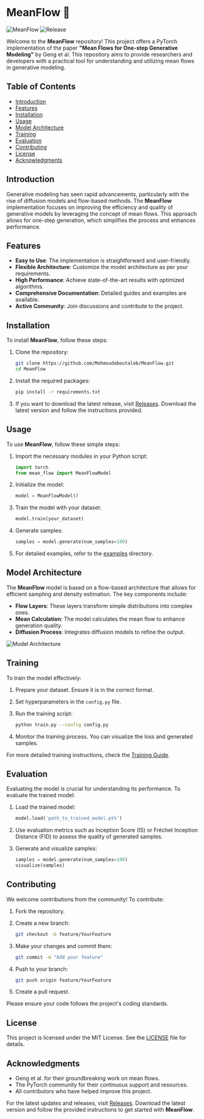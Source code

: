 # MeanFlow 🌊

![MeanFlow](https://img.shields.io/badge/MeanFlow-PyTorch-blue.svg)
![Release](https://img.shields.io/badge/Release-v1.0-orange.svg)

Welcome to the **MeanFlow** repository! This project offers a PyTorch implementation of the paper **"Mean Flows for One-step Generative Modeling"** by Geng et al. This repository aims to provide researchers and developers with a practical tool for understanding and utilizing mean flows in generative modeling.

## Table of Contents

- [Introduction](#introduction)
- [Features](#features)
- [Installation](#installation)
- [Usage](#usage)
- [Model Architecture](#model-architecture)
- [Training](#training)
- [Evaluation](#evaluation)
- [Contributing](#contributing)
- [License](#license)
- [Acknowledgments](#acknowledgments)

## Introduction

Generative modeling has seen rapid advancements, particularly with the rise of diffusion models and flow-based methods. The **MeanFlow** implementation focuses on improving the efficiency and quality of generative models by leveraging the concept of mean flows. This approach allows for one-step generation, which simplifies the process and enhances performance.

## Features

- **Easy to Use**: The implementation is straightforward and user-friendly.
- **Flexible Architecture**: Customize the model architecture as per your requirements.
- **High Performance**: Achieve state-of-the-art results with optimized algorithms.
- **Comprehensive Documentation**: Detailed guides and examples are available.
- **Active Community**: Join discussions and contribute to the project.

## Installation

To install **MeanFlow**, follow these steps:

1. Clone the repository:
   ```bash
   git clone https://github.com/Mahmoudaboutaleb/MeanFlow.git
   cd MeanFlow
   ```

2. Install the required packages:
   ```bash
   pip install -r requirements.txt
   ```

3. If you want to download the latest release, visit [Releases](https://github.com/Mahmoudaboutaleb/MeanFlow/releases). Download the latest version and follow the instructions provided.

## Usage

To use **MeanFlow**, follow these simple steps:

1. Import the necessary modules in your Python script:
   ```python
   import torch
   from mean_flow import MeanFlowModel
   ```

2. Initialize the model:
   ```python
   model = MeanFlowModel()
   ```

3. Train the model with your dataset:
   ```python
   model.train(your_dataset)
   ```

4. Generate samples:
   ```python
   samples = model.generate(num_samples=100)
   ```

5. For detailed examples, refer to the [examples](examples/) directory.

## Model Architecture

The **MeanFlow** model is based on a flow-based architecture that allows for efficient sampling and density estimation. The key components include:

- **Flow Layers**: These layers transform simple distributions into complex ones.
- **Mean Calculation**: The model calculates the mean flow to enhance generation quality.
- **Diffusion Process**: Integrates diffusion models to refine the output.

![Model Architecture](https://example.com/model_architecture.png)

## Training

To train the model effectively:

1. Prepare your dataset. Ensure it is in the correct format.
2. Set hyperparameters in the `config.py` file.
3. Run the training script:
   ```bash
   python train.py --config config.py
   ```

4. Monitor the training process. You can visualize the loss and generated samples.

For more detailed training instructions, check the [Training Guide](docs/training_guide.md).

## Evaluation

Evaluating the model is crucial for understanding its performance. To evaluate the trained model:

1. Load the trained model:
   ```python
   model.load('path_to_trained_model.pth')
   ```

2. Use evaluation metrics such as Inception Score (IS) or Fréchet Inception Distance (FID) to assess the quality of generated samples.

3. Generate and visualize samples:
   ```python
   samples = model.generate(num_samples=100)
   visualize(samples)
   ```

## Contributing

We welcome contributions from the community! To contribute:

1. Fork the repository.
2. Create a new branch:
   ```bash
   git checkout -b feature/YourFeature
   ```

3. Make your changes and commit them:
   ```bash
   git commit -m "Add your feature"
   ```

4. Push to your branch:
   ```bash
   git push origin feature/YourFeature
   ```

5. Create a pull request.

Please ensure your code follows the project's coding standards.

## License

This project is licensed under the MIT License. See the [LICENSE](LICENSE) file for details.

## Acknowledgments

- Geng et al. for their groundbreaking work on mean flows.
- The PyTorch community for their continuous support and resources.
- All contributors who have helped improve this project.

For the latest updates and releases, visit [Releases](https://github.com/Mahmoudaboutaleb/MeanFlow/releases). Download the latest version and follow the provided instructions to get started with **MeanFlow**.